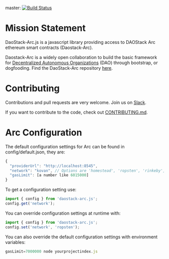 master: [![Build Status](https://travis-ci.org/daostack/arc.js/images/dao-icon.png?branch=master)](https://travis-ci.org/daostack/arc.js)

# Mission Statement

DaoStack-Arc.js is a javascript library providing access to DAOStack Arc ethereum smart contracts (Daostack-Arc).

Daostack-Arc is a widely open collaboration to build the basic framework for [Decentralized Autonomous Organizations](https://en.wikipedia.org/wiki/Decentralized_autonomous_organization) (DAO) through bootstrap, or dogfooding.  Find the DaoStack-Arc repository [here](https://github.com/daostack/daostack).


# Contributing

Contributions and pull requests are very welcome. Join us on [Slack](daostack.slack.com).

If you want to contribute to the code, check out  [CONTRIBUTING.md](CONTRIBUTING.md).


# Arc Configuration
The default configuration settings for Arc can be found in config/default.json, they are:

```javascript
{
  "providerUrl": "http://localhost:8545",
  "network": "kovan", // Options are 'homestead', 'ropsten', 'rinkeby', 'kovan'
  "gasLimit": [a number like 6015000]
}
```

To get a configuration setting use:
```javascript
import { config } from 'daostack-arc.js';
config.get('network');
```

You can override configuration settings at runtime with:
```javascript
import { config } from 'daostack-arc.js';
config.set('network', 'ropsten');
```

You can also override the default configuration settings with environment variables:
```javascript
gasLimit=7000000 node yourprojectindex.js
```

